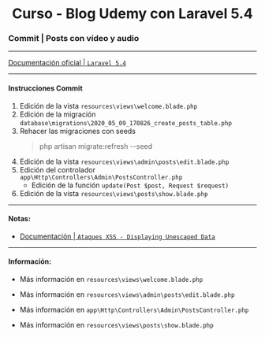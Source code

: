 
<!-- title -->
<h1 align="center">Curso - Blog Udemy con Laravel 5.4</h1>
<!-- end title -->

<!-- commit name -->
### Commit | __Posts con vídeo y audio__
<!-- end commit name -->

- - - - - - - - - - - - - - - - - - - - - - - - - - - - - -

<!-- official documentation -->
[Documentación oficial | `Laravel 5.4` ](https://laravel.com/docs/5.4)
<!-- end official documentation -->

- - - - - - - - - - - - - - - - - - - - - - - - - - - - - -

<!-- commit instructions -->
#### Instrucciones Commit
1. Edición de la vista `resources\views\welcome.blade.php`
2. Edición de la migración `database\migrations\2020_05_09_170826_create_posts_table.php`
3. Rehacer las migraciones con seeds
   > php artisan migrate:refresh --seed
4. Edición de la vista `resources\views\admin\posts\edit.blade.php`
5. Edición del controlador `app\Http\Controllers\Admin\PostsController.php`
   - Edición de la función `update(Post $post, Request $request)`
6. Edición de la vista `resources\views\posts\show.blade.php`
<!-- end commit instructions -->

- - - - - - - - - - - - - - - - - - - - - - - - - - - - - -

<!-- notes -->
#### Notas:
- [Documentación | `Ataques XSS - Displaying Unescaped Data`](https://laravel.com/docs/5.4/blade#displaying-data)
<!-- end notes -->

- - - - - - - - - - - - - - - - - - - - - - - - - - - - - -

<!-- information -->
#### Información:
- Más información en `resources\views\welcome.blade.php`

- Más información en `resources\views\admin\posts\edit.blade.php`

- Más información en `app\Http\Controllers\Admin\PostsController.php`

- Más información en `resources\views\posts\show.blade.php`
<!-- end information -->